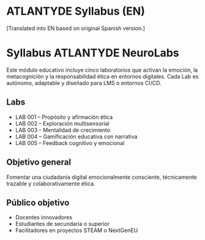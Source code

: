 # ATLANTYDE Syllabus (EN)

[Translated into EN based on original Spanish version.]

# Syllabus ATLANTYDE NeuroLabs

Este módulo educativo incluye cinco laboratorios que activan la emoción, la metacognición y la responsabilidad ética en entornos digitales. Cada Lab es autónomo, adaptable y diseñado para LMS o entornos CI/CD.

## Labs

- LAB 001 – Propósito y afirmación ética
- LAB 002 – Exploración multisensorial
- LAB 003 – Mentalidad de crecimiento
- LAB 004 – Gamificación educativa con narrativa
- LAB 005 – Feedback cognitivo y emocional

## Objetivo general

Fomentar una ciudadanía digital emocionalmente consciente, técnicamente trazable y colaborativamente ética.

## Público objetivo

- Docentes innovadores
- Estudiantes de secundaria o superior
- Facilitadores en proyectos STEAM o NextGenEU
